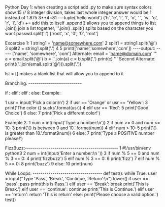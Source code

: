 Python Day 1:
when creating a script add .py to make sure syntax colors show
15 // 8    integer division, takes last whole integer      answer would be 1 instead of 1.875
3**4=81
---tuple('hello world')
('h', 'e', 'l', 'l', 'o', ' ', 'w', 'o', 'r', 'l', 'd')
+=     add this to itself
.append()      allows you to append things to list
.join()        join a list together,     ''.join()
.split()       splits based on the character you want        passwd.split(':')            ['root', 'x', '0', '0', 'root'] 

 

Excercise 1:
1 string1 = 'name@somewhere.com'
2 split1 = string1.split('@')
3 split2 = string1.split('.')
4 
5 print(['name','somewhere','com'])
----output: -----
['name', 'somewhere', 'com']
Alternate:
email = 'name@domain.com'
'''
a = email.split('@')
b = '.'.join(a)
c = b.split('.')
print(c)
'''
Second Alternate:
print(('.'.join(email.split('@'))).split('.'))

lst = []      makes a blank list that will allow you to append to it

Branching: ---------------------------

if <condition>:
    <indented code block>
elif <condition>:
    <indented code block>
elif <condition>:
    <indented code block>
else:
    <indented code block>
Example:

  1 usr = input('Pick a color:\n')
  2 if usr == 'Orange' or usr == 'Yellow':
  3     print('The color {} sucks'.format(usr))
  4 elif usr == 'Red':
  5     print('Good Choice')
  6 else:
  7     print('Pick a different color!')

Example 2:
  1 num = int(input('Type a number:\n'))
  2 if num >= 0 and num <= 10:
  3     print('{} is between 0 and 10.'.format(num))
  4 elif num > 10:
  5     print('{} is greater than 10.'.format9num))
  6 else:
  7     print('Type a POSITIVE number please!')

FizzBuzz:-----------------------------------------------
  1 #!/usr/bin/env python3
  2 num = int(input('Enter a number:\n '))
  3 if num % 5 == 0 and num % 3 == 0:
  4     print('fizzbuzz')
  5 elif num % 3 == 0:
  6     print('fizz')
  7 elif num % 5 == 0:
  8     print('buzz')
  9 else:
 10     print(num)

While Loops: -----------------------------------
def test():
 while True:
   user = input("Type 'Pass', 'Break', 'Continue, 'Return':\n").lower()
   if user == 'pass':
      pass
      print(this is Pass.')
   elif user == 'Break':
      break
      print('This is Break.')
   elif user == 'continue':
      continue
      print('This is Continue.')
   elif user == 'return':
      return 'This is return'
   else:
      print('Please choose a valid option.')
  test()
